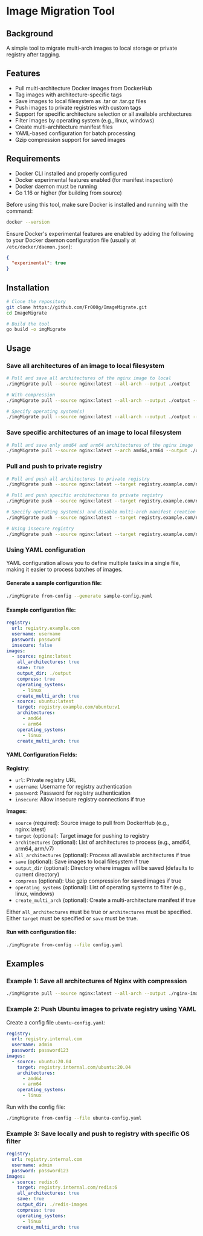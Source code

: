 # Image Migration Tool

## Background

A simple tool to migrate multi-arch images to local storage or private registry after tagging.

## Features

- Pull multi-architecture Docker images from DockerHub
- Tag images with architecture-specific tags
- Save images to local filesystem as .tar or .tar.gz files
- Push images to private registries with custom tags
- Support for specific architecture selection or all available architectures
- Filter images by operating system (e.g., linux, windows)
- Create multi-architecture manifest files
- YAML-based configuration for batch processing
- Gzip compression support for saved images

## Requirements

- Docker CLI installed and properly configured
- Docker experimental features enabled (for manifest inspection)
- Docker daemon must be running
- Go 1.16 or higher (for building from source)

Before using this tool, make sure Docker is installed and running with the command:
```bash
docker --version
```

Ensure Docker's experimental features are enabled by adding the following to your Docker daemon configuration file (usually at `/etc/docker/daemon.json`):
```json
{
  "experimental": true
}
```

## Installation

```bash
# Clone the repository
git clone https://github.com/Fr000g/ImageMigrate.git
cd ImageMigrate

# Build the tool
go build -o imgMigrate
```

## Usage

### Save all architectures of an image to local filesystem

```bash
# Pull and save all architectures of the nginx image to local
./imgMigrate pull --source nginx:latest --all-arch --output ./output

# With compression
./imgMigrate pull --source nginx:latest --all-arch --output ./output --compress

# Specify operating system(s)
./imgMigrate pull --source nginx:latest --all-arch --output ./output --os linux,windows
```

### Save specific architectures of an image to local filesystem

```bash
# Pull and save only amd64 and arm64 architectures of the nginx image
./imgMigrate pull --source nginx:latest --arch amd64,arm64 --output ./output
```

### Pull and push to private registry

```bash
# Pull and push all architectures to private registry
./imgMigrate push --source nginx:latest --target registry.example.com/nginx:v1 --all-arch --username user --password pass

# Pull and push specific architectures to private registry
./imgMigrate push --source nginx:latest --target registry.example.com/nginx:v1 --arch amd64,arm64 --username user --password pass

# Specify operating system(s) and disable multi-arch manifest creation
./imgMigrate push --source nginx:latest --target registry.example.com/nginx:v1 --all-arch --os linux --create-multi-arch=false

# Using insecure registry
./imgMigrate push --source nginx:latest --target registry.example.com/nginx:v1 --all-arch --insecure
```

### Using YAML configuration

YAML configuration allows you to define multiple tasks in a single file, making it easier to process batches of images.

#### Generate a sample configuration file:

```bash
./imgMigrate from-config --generate sample-config.yaml
```

#### Example configuration file:

```yaml
registry:
  url: registry.example.com
  username: username
  password: password
  insecure: false
images:
  - source: nginx:latest
    all_architectures: true
    save: true
    output_dir: ./output
    compress: true
    operating_systems:
      - linux
    create_multi_arch: true
  - source: ubuntu:latest
    target: registry.example.com/ubuntu:v1
    architectures:
      - amd64
      - arm64
    operating_systems:
      - linux
    create_multi_arch: true
```

#### YAML Configuration Fields:

**Registry**:
- `url`: Private registry URL
- `username`: Username for registry authentication
- `password`: Password for registry authentication
- `insecure`: Allow insecure registry connections if true

**Images**:
- `source` (required): Source image to pull from DockerHub (e.g., nginx:latest)
- `target` (optional): Target image for pushing to registry
- `architectures` (optional): List of architectures to process (e.g., amd64, arm64, arm/v7)
- `all_architectures` (optional): Process all available architectures if true
- `save` (optional): Save images to local filesystem if true
- `output_dir` (optional): Directory where images will be saved (defaults to current directory)
- `compress` (optional): Use gzip compression for saved images if true
- `operating_systems` (optional): List of operating systems to filter (e.g., linux, windows)
- `create_multi_arch` (optional): Create a multi-architecture manifest if true

Either `all_architectures` must be true or `architectures` must be specified.
Either `target` must be specified or `save` must be true.

#### Run with configuration file:

```bash
./imgMigrate from-config --file config.yaml
```

## Examples

### Example 1: Save all architectures of Nginx with compression

```bash
./imgMigrate pull --source nginx:latest --all-arch --output ./nginx-images --compress
```

### Example 2: Push Ubuntu images to private registry using YAML

Create a config file `ubuntu-config.yaml`:
```yaml
registry:
  url: registry.internal.com
  username: admin
  password: password123
images:
  - source: ubuntu:20.04
    target: registry.internal.com/ubuntu:20.04
    architectures: 
      - amd64
      - arm64
    operating_systems:
      - linux
```

Run with the config file:
```bash
./imgMigrate from-config --file ubuntu-config.yaml
```

### Example 3: Save locally and push to registry with specific OS filter

```yaml
registry:
  url: registry.internal.com
  username: admin
  password: password123
images:
  - source: redis:6
    target: registry.internal.com/redis:6
    all_architectures: true
    save: true
    output_dir: ./redis-images
    compress: true
    operating_systems:
      - linux
    create_multi_arch: true
```